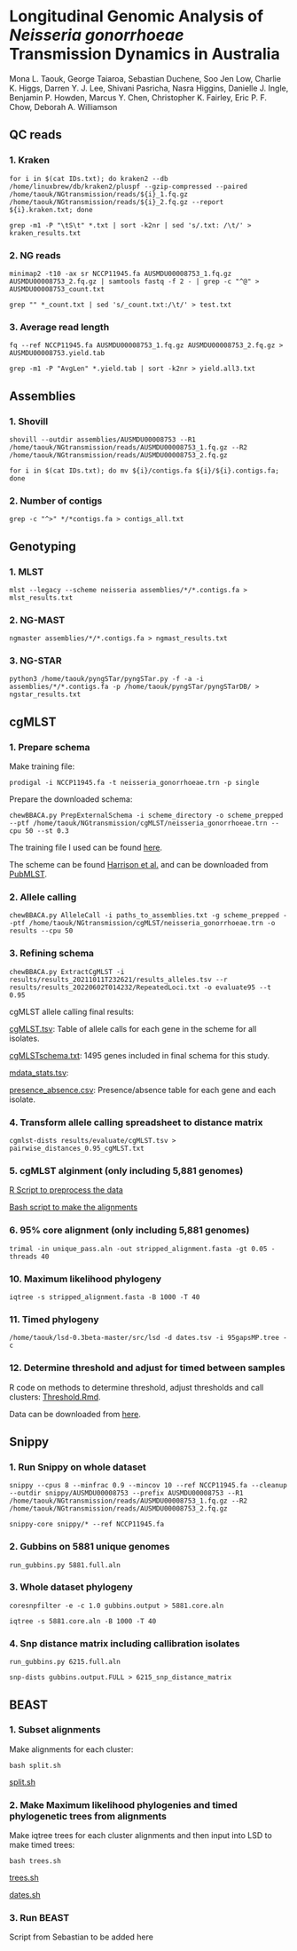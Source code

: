 # Longitudinal Genomic Analysis of *Neisseria gonorrhoeae* Transmission Dynamics in Australia

Mona L. Taouk, George Taiaroa, Sebastian Duchene, Soo Jen Low, Charlie K. Higgs, Darren Y. J. Lee, Shivani Pasricha, Nasra Higgins, Danielle J. Ingle, Benjamin P. Howden, Marcus Y. Chen, Christopher K. Fairley, Eric P. F. Chow, Deborah A. Williamson



## QC reads 

### 1. Kraken
`for i in $(cat IDs.txt); do kraken2 --db /home/linuxbrew/db/kraken2/pluspf --gzip-compressed --paired /home/taouk/NGtransmission/reads/${i}_1.fq.gz /home/taouk/NGtransmission/reads/${i}_2.fq.gz --report ${i}.kraken.txt; done`

`grep -m1 -P "\tS\t" *.txt | sort -k2nr | sed 's/.txt: /\t/' > kraken_results.txt`

### 2. NG reads
`minimap2 -t10 -ax sr NCCP11945.fa AUSMDU00008753_1.fq.gz AUSMDU00008753_2.fq.gz | samtools fastq -f 2 - | grep -c "^@" > AUSMDU00008753_count.txt`

`grep "" *_count.txt | sed 's/_count.txt:/\t/' > test.txt`

### 3. Average read length
`fq --ref NCCP11945.fa AUSMDU00008753_1.fq.gz AUSMDU00008753_2.fq.gz > AUSMDU00008753.yield.tab`

`grep -m1 -P "AvgLen" *.yield.tab | sort -k2nr > yield.all3.txt`

## Assemblies

### 1. Shovill
`shovill --outdir assemblies/AUSMDU00008753 --R1 /home/taouk/NGtransmission/reads/AUSMDU00008753_1.fq.gz --R2 /home/taouk/NGtransmission/reads/AUSMDU00008753_2.fq.gz`

`for i in $(cat IDs.txt); do mv ${i}/contigs.fa ${i}/${i}.contigs.fa; done`

### 2. Number of contigs
`grep -c "^>" */*contigs.fa > contigs_all.txt`

## Genotyping

### 1. MLST
`mlst --legacy --scheme neisseria assemblies/*/*.contigs.fa > mlst_results.txt`

### 2. NG-MAST
`ngmaster assemblies/*/*.contigs.fa > ngmast_results.txt` 

### 3. NG-STAR
`python3 /home/taouk/pyngSTar/pyngSTar.py -f -a -i assemblies/*/*.contigs.fa -p /home/taouk/pyngSTar/pyngSTarDB/ > ngstar_results.txt`

## cgMLST

### 1. Prepare schema
Make training file:

`prodigal -i NCCP11945.fa -t neisseria_gonorrhoeae.trn -p single`

Prepare the downloaded schema:

`chewBBACA.py PrepExternalSchema -i scheme_directory -o scheme_prepped --ptf /home/taouk/NGtransmission/cgMLST/neisseria_gonorrhoeae.trn --cpu 50 --st 0.3`

The training file I used can be found <a href="https://github.com/mtaouk/Neisseria_gonorrhoeae_transmission_Australia/blob/main/cgMLST/neisseria_gonorrhoeae.trn" title="Here">here</a>.

The scheme can be found <a href="https://doi: 10.1093/infdis/jiaa002" title="Harrison et al.">Harrison et al.</a> and can be downloaded from <a href="https://pubmlst.org/bigsdb?db=pubmlst_neisseria_seqdef&page=schemeInfo&scheme_id=62" title="PubMLST">PubMLST</a>.

### 2. Allele calling
`chewBBACA.py AlleleCall -i paths_to_assemblies.txt -g scheme_prepped --ptf /home/taouk/NGtransmission/cgMLST/neisseria_gonorrhoeae.trn -o results --cpu 50`

### 3. Refining schema 
`chewBBACA.py ExtractCgMLST -i results/results_20211011T232621/results_alleles.tsv --r results/results_20220602T014232/RepeatedLoci.txt -o evaluate95 --t 0.95` 

cgMLST allele calling final results:

<a href="https://github.com/mtaouk/Neisseria_gonorrhoeae_transmission_Australia/blob/main/cgMLST/Results/cgMLST.tsv">cgMLST.tsv</a>: Table of allele calls for each gene in the scheme for all isolates.

<a href="https://github.com/mtaouk/Neisseria_gonorrhoeae_transmission_Australia/blob/main/cgMLST/Results/cgMLSTschema.txt">cgMLSTschema.txt</a>: 1495 genes included in final schema for this study.

<a href="https://github.com/mtaouk/Neisseria_gonorrhoeae_transmission_Australia/blob/main/cgMLST/Results/mdata_stats.tsv">mdata_stats.tsv</a>: 

<a href="https://github.com/mtaouk/Neisseria_gonorrhoeae_transmission_Australia/blob/main/cgMLST/Results/presence_absence.csv">presence_absence.csv</a>: Presence/absence table for each gene and each isolate.


### 4. Transform allele calling spreadsheet to distance matrix
`cgmlst-dists results/evaluate/cgMLST.tsv > pairwise_distances_0.95_cgMLST.txt` 

### 5. cgMLST alginment (only including 5,881 genomes)
<a href="https://github.com/mtaouk/Neisseria_gonorrhoeae_transmission_Australia/blob/main/cgMLST/cgMLST_alignment_part1.r" title="R Script to preprocess the data">R Script to preprocess the data</a>

<a href="https://github.com/mtaouk/Neisseria_gonorrhoeae_transmission_Australia/blob/main/cgMLST/cgMLST_alignment_part2.r" title="Bash script to make the alignments">Bash script to make the alignments</a>

### 6. 95% core alignment (only including 5,881 genomes)
`trimal -in unique_pass.aln -out stripped_alignment.fasta -gt 0.05 -threads 40`

### 10. Maximum likelihood phylogeny
`iqtree -s stripped_alignment.fasta -B 1000 -T 40`

### 11. Timed phylogeny
`/home/taouk/lsd-0.3beta-master/src/lsd -d dates.tsv -i 95gapsMP.tree -c`

### 12. Determine threshold and adjust for timed between samples

R code on methods to determine threshold, adjust thresholds and call clusters: <a href="https://github.com/mtaouk/Neisseria_gonorrhoeae_transmission_Australia/blob/main/cgMLST/Threshold.Rmd" title="Threshold.Rmd">Threshold.Rmd</a>.

Data can be downloaded from <a href="https://doi.org/10.26188/25989001" title="here">here</a>.

## Snippy

### 1. Run Snippy on whole dataset
`snippy --cpus 8 --minfrac 0.9 --mincov 10 --ref NCCP11945.fa --cleanup --outdir snippy/AUSMDU00008753 --prefix AUSMDU00008753 --R1 /home/taouk/NGtransmission/reads/AUSMDU00008753_1.fq.gz --R2 /home/taouk/NGtransmission/reads/AUSMDU00008753_2.fq.gz`

`snippy-core snippy/* --ref NCCP11945.fa`

### 2. Gubbins on 5881 unique genomes
`run_gubbins.py 5881.full.aln`

### 3. Whole dataset phylogeny
`coresnpfilter -e -c 1.0 gubbins.output > 5881.core.aln`

`iqtree -s 5881.core.aln -B 1000 -T 40`

### 4. Snp distance matrix including callibration isolates
`run_gubbins.py 6215.full.aln`

`snp-dists gubbins.output.FULL > 6215_snp_distance_matrix`

## BEAST

### 1. Subset alignments
Make alignments for each cluster:

`bash split.sh`

<a href="https://github.com/mtaouk/Neisseria_gonorrhoeae_transmission_Australia/blob/main/Timed_trees/split.sh" title="split.sh">split.sh</a>

### 2. Make Maximum likelihood phylogenies and timed phylogenetic trees from alignments
Make iqtree trees for each cluster alignments and then input into LSD to make timed trees:

`bash trees.sh`

<a href="https://github.com/mtaouk/Neisseria_gonorrhoeae_transmission_Australia/blob/main/Timed_trees/trees.sh" title="trees.sh">trees.sh</a>

<a href="https://github.com/mtaouk/Neisseria_gonorrhoeae_transmission_Australia/blob/main/Timed_trees/dates.sh" title="here">dates.sh</a>

### 3. Run BEAST 
Script from Sebastian to be added here

